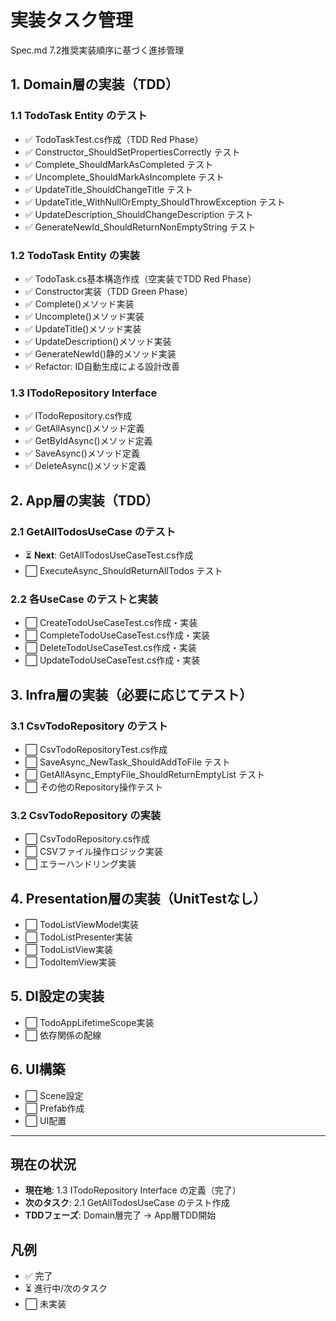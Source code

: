 # 実装タスク管理

Spec.md 7.2推奨実装順序に基づく進捗管理

## 1. Domain層の実装（TDD）

### 1.1 TodoTask Entity のテスト
- ✅ TodoTaskTest.cs作成（TDD Red Phase）
- ✅ Constructor_ShouldSetPropertiesCorrectly テスト
- ✅ Complete_ShouldMarkAsCompleted テスト
- ✅ Uncomplete_ShouldMarkAsIncomplete テスト
- ✅ UpdateTitle_ShouldChangeTitle テスト
- ✅ UpdateTitle_WithNullOrEmpty_ShouldThrowException テスト
- ✅ UpdateDescription_ShouldChangeDescription テスト
- ✅ GenerateNewId_ShouldReturnNonEmptyString テスト

### 1.2 TodoTask Entity の実装
- ✅ TodoTask.cs基本構造作成（空実装でTDD Red Phase）
- ✅ Constructor実装（TDD Green Phase）
- ✅ Complete()メソッド実装
- ✅ Uncomplete()メソッド実装
- ✅ UpdateTitle()メソッド実装
- ✅ UpdateDescription()メソッド実装
- ✅ GenerateNewId()静的メソッド実装
- ✅ Refactor: ID自動生成による設計改善

### 1.3 ITodoRepository Interface
- ✅ ITodoRepository.cs作成
- ✅ GetAllAsync()メソッド定義
- ✅ GetByIdAsync()メソッド定義
- ✅ SaveAsync()メソッド定義
- ✅ DeleteAsync()メソッド定義

## 2. App層の実装（TDD）

### 2.1 GetAllTodosUseCase のテスト
- ⏳ **Next**: GetAllTodosUseCaseTest.cs作成
- ⬜ ExecuteAsync_ShouldReturnAllTodos テスト

### 2.2 各UseCase のテストと実装
- ⬜ CreateTodoUseCaseTest.cs作成・実装
- ⬜ CompleteTodoUseCaseTest.cs作成・実装
- ⬜ DeleteTodoUseCaseTest.cs作成・実装
- ⬜ UpdateTodoUseCaseTest.cs作成・実装

## 3. Infra層の実装（必要に応じてテスト）

### 3.1 CsvTodoRepository のテスト
- ⬜ CsvTodoRepositoryTest.cs作成
- ⬜ SaveAsync_NewTask_ShouldAddToFile テスト
- ⬜ GetAllAsync_EmptyFile_ShouldReturnEmptyList テスト
- ⬜ その他のRepository操作テスト

### 3.2 CsvTodoRepository の実装
- ⬜ CsvTodoRepository.cs作成
- ⬜ CSVファイル操作ロジック実装
- ⬜ エラーハンドリング実装

## 4. Presentation層の実装（UnitTestなし）

- ⬜ TodoListViewModel実装
- ⬜ TodoListPresenter実装
- ⬜ TodoListView実装
- ⬜ TodoItemView実装

## 5. DI設定の実装

- ⬜ TodoAppLifetimeScope実装
- ⬜ 依存関係の配線

## 6. UI構築

- ⬜ Scene設定
- ⬜ Prefab作成
- ⬜ UI配置

---

## 現在の状況
- **現在地**: 1.3 ITodoRepository Interface の定義（完了）
- **次のタスク**: 2.1 GetAllTodosUseCase のテスト作成
- **TDDフェーズ**: Domain層完了 → App層TDD開始

## 凡例
- ✅ 完了
- ⏳ 進行中/次のタスク
- ⬜ 未実装